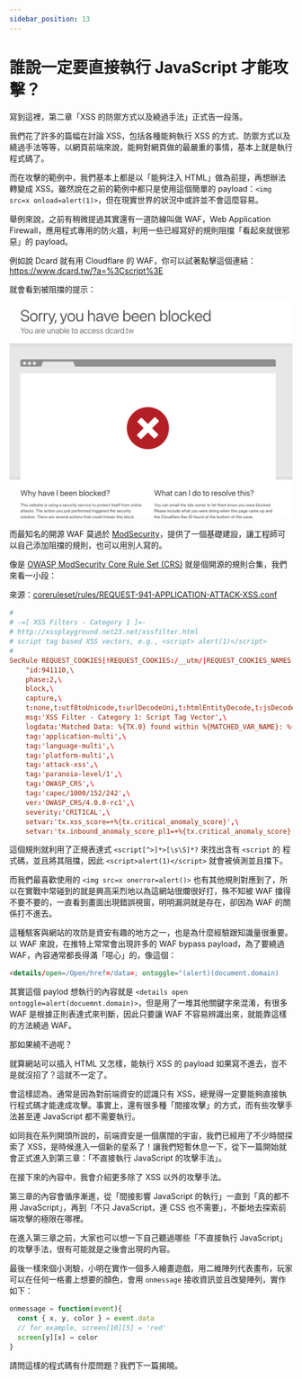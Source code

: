 ```yaml
---
sidebar_position: 13
---
```


# 誰說一定要直接執行 JavaScript 才能攻擊？

寫到這裡，第二章「XSS 的防禦方式以及繞過手法」正式告一段落。

我們花了許多的篇幅在討論 XSS，包括各種能夠執行 XSS 的方式、防禦方式以及繞過手法等等，以網頁前端來說，能夠對網頁做的最嚴重的事情，基本上就是執行程式碼了。

而在攻擊的範例中，我們基本上都是以「能夠注入 HTML」做為前提，再想辦法轉變成 XSS。雖然說在之前的範例中都只是使用這個簡單的 payload：`<img src=x onload=alert(1)>`，但在現實世界的狀況中或許並不會這麼容易。

舉例來說，之前有稍微提過其實還有一道防線叫做 WAF，Web Application Firewall，應用程式專用的防火牆，利用一些已經寫好的規則阻擋「看起來就很邪惡」的 payload。

例如說 Dcard 就有用 Cloudflare 的 WAF，你可以試著點擊這個連結：https://www.dcard.tw/?a=%3Cscript%3E

就會看到被阻擋的提示：

![](pics/13-01.png)

而最知名的開源 WAF 莫過於 [ModSecurity](https://github.com/SpiderLabs/ModSecurity)，提供了一個基礎建設，讓工程師可以自己添加阻擋的規則，也可以用別人寫的。

像是 [OWASP ModSecurity Core Rule Set (CRS)](https://github.com/coreruleset/coreruleset/tree/v4.0/dev) 就是個開源的規則合集，我們來看一小段：

來源：[coreruleset/rules/REQUEST-941-APPLICATION-ATTACK-XSS.conf](https://github.com/coreruleset/coreruleset/blob/v4.0/dev/rules/REQUEST-941-APPLICATION-ATTACK-XSS.conf#L105)

``` conf
#
# -=[ XSS Filters - Category 1 ]=-
# http://xssplayground.net23.net/xssfilter.html
# script tag based XSS vectors, e.g., <script> alert(1)</script>
#
SecRule REQUEST_COOKIES|!REQUEST_COOKIES:/__utm/|REQUEST_COOKIES_NAMES|REQUEST_FILENAME|REQUEST_HEADERS:User-Agent|REQUEST_HEADERS:Referer|ARGS_NAMES|ARGS|XML:/* "@rx (?i)<script[^>]*>[\s\S]*?" \
    "id:941110,\
    phase:2,\
    block,\
    capture,\
    t:none,t:utf8toUnicode,t:urlDecodeUni,t:htmlEntityDecode,t:jsDecode,t:cssDecode,t:removeNulls,\
    msg:'XSS Filter - Category 1: Script Tag Vector',\
    logdata:'Matched Data: %{TX.0} found within %{MATCHED_VAR_NAME}: %{MATCHED_VAR}',\
    tag:'application-multi',\
    tag:'language-multi',\
    tag:'platform-multi',\
    tag:'attack-xss',\
    tag:'paranoia-level/1',\
    tag:'OWASP_CRS',\
    tag:'capec/1000/152/242',\
    ver:'OWASP_CRS/4.0.0-rc1',\
    severity:'CRITICAL',\
    setvar:'tx.xss_score=+%{tx.critical_anomaly_score}',\
    setvar:'tx.inbound_anomaly_score_pl1=+%{tx.critical_anomaly_score}'"
```

這個規則就利用了正規表達式 `<script[^>]*>[\s\S]*?` 來找出含有 `<script` 的 程式碼，並且將其阻擋，因此 `<script>alert(1)</script>` 就會被偵測並且擋下。

而我們最喜歡使用的 `<img src=x onerror=alert()>` 也有其他規則對應到了，所以在實戰中常碰到的就是興高采烈地以為這網站很爛很好打，殊不知被 WAF 擋得不要不要的，一直看到畫面出現錯誤視窗，明明漏洞就是存在，卻因為 WAF 的關係打不進去。

這種駭客與網站的攻防是資安有趣的地方之一，也是為什麼經驗跟知識量很重要。以 WAF 來說，在推特上常常會出現許多的 WAF bypass payload，為了要繞過 WAF，內容通常都長得滿「噁心」的，像這個：

``` html
<details/open=/Open/href=/data=; ontoggle="(alert)(document.domain)
```

其實這個 paylod 想執行的內容就是 `<details open ontoggle=alert(docuemnt.domain)>`，但是用了一堆其他關鍵字來混淆，有很多 WAF 是根據正則表達式來判斷，因此只要讓 WAF 不容易辨識出來，就能靠這樣的方法繞過 WAF。

那如果繞不過呢？

就算網站可以插入 HTML 又怎樣，能執行 XSS 的 payload 如果寫不進去，豈不是就沒招了？這就不一定了。

會這樣認為，通常是因為對前端資安的認識只有 XSS，總覺得一定要能夠直接執行程式碼才能達成攻擊。事實上，還有很多種「間接攻擊」的方式，而有些攻擊手法甚至連 JavaScript 都不需要執行。

如同我在系列開頭所說的，前端資安是一個廣闊的宇宙，我們已經用了不少時間探索了 XSS，是時候進入一個新的星系了！讓我們短暫休息一下，從下一篇開始就會正式進入到第三章：「不直接執行 JavaScript 的攻擊手法」。

在接下來的內容中，我會介紹更多除了 XSS 以外的攻擊手法。

第三章的內容會循序漸進，從「間接影響 JavaScript 的執行」一直到「真的都不用 JavaScript」，再到「不只 JavaScript，連 CSS 也不需要」，不斷地去探索前端攻擊的極限在哪裡。

在進入第三章之前，大家也可以想一下自己聽過哪些「不直接執行 JavaScript」的攻擊手法，很有可能就是之後會出現的內容。

最後一樣來個小測驗，小明在實作一個多人繪畫遊戲，用二維陣列代表畫布，玩家可以在任何一格畫上想要的顏色，會用 `onmessage` 接收資訊並且改變陣列，實作如下：

``` js
onmessage = function(event){
  const { x, y, color } = event.data
  // for example, screen[10][5] = 'red'
  screen[y][x] = color
}
```

請問這樣的程式碼有什麼問題？我們下一篇揭曉。

